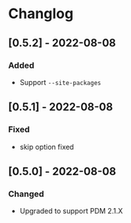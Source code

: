 # Changlog

## [0.5.2] - 2022-08-08
### Added
- Support `--site-packages`

## [0.5.1] - 2022-08-08
### Fixed
- skip option fixed

## [0.5.0] - 2022-08-08
### Changed
- Upgraded to support PDM 2.1.X
